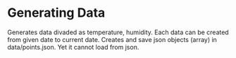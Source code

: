 # Generating Data

Generates data divaded as temperature, humidity. Each data can be created from given date to current date. 
Creates and save json objects (array) in data/points.json.
Yet it cannot load from json.

